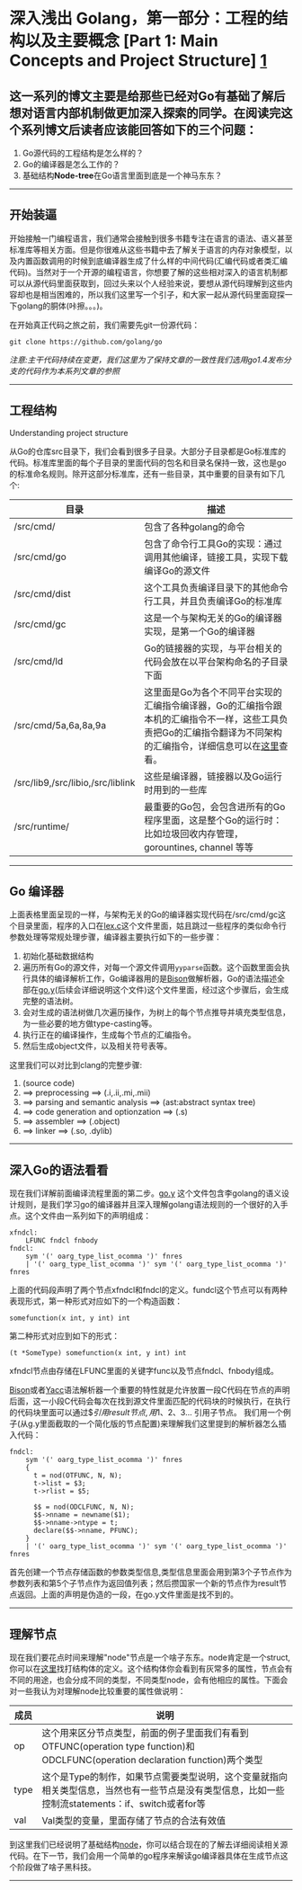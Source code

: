 # 深入浅出 Golang，第一部分：工程的结构以及主要概念 [Part 1: Main Concepts and Project Structure] [1]

## 这一系列的博文主要是给那些已经对Go有基础了解后想对语言内部机制做更加深入探索的同学。在阅读完这个系列博文后读者应该能回答如下的三个问题：

1. Go源代码的工程结构是怎么样的？
2. Go的编译器是怎么工作的？
3. 基础结构**Node-tree**在Go语言里面到底是一个神马东东？

- - -

## 开始装逼

开始接触一门编程语言，我们通常会接触到很多书籍专注在语言的语法、语义甚至标准库等相关方面。但是你很难从这些书籍中去了解关于语言的内存对象模型，以及内置函数调用的时候到底编译器生成了什么样的中间代码(汇编代码或者类汇编代码)。当然对于一个开源的编程语言，你想要了解的这些相对深入的语言机制都可以从源代码里面获取到，回过头来以个人经验来说，要想从源代码理解到这些内容却也是相当困难的，所以我们这里写一个引子，和大家一起从源代码里面窥探一下golang的胴体(咔擦。。。)。

在开始真正代码之旅之前，我们需要先git一份源代码：

`git clone https://github.com/golang/go`

_注意:主干代码持续在变更，我们这里为了保持文章的一致性我们选用go1.4发布分支的代码作为本系列文章的参照_

- - -

## 工程结构
Understanding project structure

从Go的仓库src目录下，我们会看到很多子目录。大部分子目录都是Go标准库的代码。标准库里面的每个子目录的里面代码的包名和目录名保持一致，这也是go的标准命名规则。除开这部分标准库，还有一些目录，其中重要的目录有如下几个:

|目录|描述|
|-----|----|
|/src/cmd/|包含了各种golang的命令|
|/src/cmd/go|包含了命令行工具Go的实现：通过调用其他编译，链接工具，实现下载编译Go的源文件|
|/src/cmd/dist|这个工具负责编译目录下的其他命令行工具，并且负责编译Go的标准库|
|/src/cmd/gc|这是一个与架构无关的Go的编译器实现，是第一个Go的编译器|
|/src/cmd/ld|Go的链接器的实现，与平台相关的代码会放在以平台架构命名的子目录下面|
|/src/cmd/5a,6a,8a,9a|这里面是Go为各个不同平台实现的汇编指令编译器，Go的汇编指令跟本机的汇编指令不一样，这些工具负责把Go的汇编指令翻译为不同架构的汇编指令，详细信息可以在[这里](https://golang.org/doc/asm)查看。|
|/src/lib9,/src/libio,/src/liblink| 这些是编译器，链接器以及Go运行时用到的一些库|
|/src/runtime/| 最重要的Go包，会包含进所有的Go程序里面，这是整个Go的运行时：比如垃圾回收内存管理， gorountines, channel 等等|

- - -

## Go 编译器

上面表格里面呈现的一样，与架构无关的Go的编译器实现代码在/src/cmd/gc这个目录里面，程序的入口在[lex.c][4]这个文件里面，姑且跳过一些程序的类似命令行参数处理等常规处理步骤，编译器主要执行如下的一些步骤：

1. 初始化基础数据结构
2. 遍历所有Go的源文件，对每一个源文件调用`yyparse`函数。这个函数里面会执行具体的编译解析工作，Go编译器用的是[Bison][2]做解析器，Go的语法描述全部在[go.y][3](后续会详细说明这个文件)这个文件里面，经过这个步骤后，会生成完整的语法树。
3. 会对生成的语法树做几次遍历操作，为树上的每个节点推导并填充类型信息，为一些必要的地方做type-casting等。
4. 执行正在的编译操作，生成每个节点的汇编指令。
5. 然后生成object文件，以及相关符号表等。

这里我们可以对比到clang的完整步骤:

1. (source code)
2. ==> preprocessing 					==> (.i,.ii,.mi,.mii)
3. ==> parsing and semantic analysis 	==> (ast:abstract syntax tree) 
4. ==> code generation and optionzation 	==> (.s)
5. ==> assembler 						==> (.object)
6. ==> linker 							==> (.so, .dylib)

- - - 

## 深入Go的语法看看
现在我们详解前面编译流程里面的第二步。[go.y][3] 这个文件包含李golang的语义设计规则，是我们学习go的编译器并且深入理解golang语法规则的一个很好的入手点。这个文件由一系列如下的声明组成：

	xfndcl:
		LFUNC fndcl fnbody
	fndcl:
     	sym '(' oarg_type_list_ocomma ')' fnres
		| '(' oarg_type_list_ocomma ')' sym '(' oarg_type_list_ocomma ')' fnres

上面的代码段声明了两个节点xfndcl和fndcl的定义。fundcl这个节点可以有两种表现形式，第一种形式对应如下的一个构造函数：

	somefunction(x int, y int) int

第二种形式对应到如下的形式：

	(t *SomeType) somefunction(x int, y int) int

xfndcl节点由存储在LFUNC里面的关键字func以及节点fndcl、fnbody组成。

[Bison][2]或者[Yacc][5]语法解析器一个重要的特性就是允许放置一段C代码在节点的声明后面，这一小段C代码会每次在找到源文件里面匹配的代码块的时候执行，在执行的代码块里面可以通过$$引用result节点, 用$1、$2、$3... 引用子节点。
我们用一个例子(从g.y里面截取的一个简化版的节点配置)来理解我们这里提到的解析器怎么插入代码：

	fndcl:
      	sym '(' oarg_type_list_ocomma ')' fnres
        {
          t = nod(OTFUNC, N, N);
          t->list = $3;
          t->rlist = $5;

          $$ = nod(ODCLFUNC, N, N);
          $$->nname = newname($1);
          $$->nname->ntype = t;
          declare($$->nname, PFUNC);
      	}
		| '(' oarg_type_list_ocomma ')' sym '(' oarg_type_list_ocomma ')' fnres

首先创建一个节点存储函数的参数类型信息,类型信息里面会用到第3个子节点作为参数列表和第5个子节点作为返回值列表；然后攒国家一个新的节点作为result节点返回。上面的声明是伪造的一段，在go.y文件里面是找不到的。
 
- - -

## 理解节点

现在我们要花点时间来理解"node"节点是一个啥子东东。node肯定是一个struct,你可以在[这里][6]找打结构体的定义。这个结构体你会看到有灰常多的属性，节点会有不同的用途，也会分成不同的类型，不同类型node，会有他相应的属性。下面会对一些我认为对理解node比较重要的属性做说明：

|成员|说明|
|---|---|
|op|这个用来区分节点类型，前面的例子里面我们有看到OTFUNC(operation type function)和ODCLFUNC(operation declaration function)两个类型|
|type|这个是Type的制作，如果节点需要类型说明，这个变量就指向相关类型信息，当然也有一些节点是没有类型信息，比如一些控制流statements：if、switch或者for等|
|val|Val类型的变量，里面存储了节点的合法有效值|

到这里我们已经说明了基础结构[node][6]，你可以结合现在的了解去详细阅读相关源代码。在下一节，我们会用一个简单的go程序来解读go编译器具体在生成节点这个阶段做了啥子黑科技。

- - -

[1]: http://blog.altoros.com/golang-part-1-main-concepts-and-project-structure.html "Golang Internals, Part 1: Main Concepts and Project Structure"
[2]: https://www.gnu.org/software/bison/ ""
[3]: https://github.com/golang/go/blob/release-branch.go1.4/src/cmd/gc/go.y "golang1.4/src/gc/go.y"
[4]: https://github.com/golang/go/blob/release-branch.go1.4/src/cmd/gc/lex.c#L199 "main"
[5]: http://dinosaur.compilertools.net/yacc/ "yacc"
[6]: https://github.com/golang/go/blob/release-branch.go1.4/src/cmd/gc/go.h#L245 "node"
